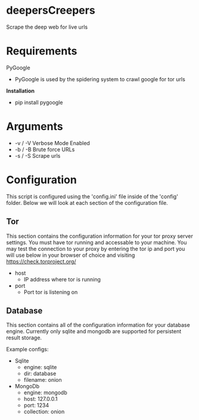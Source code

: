# deepersCreepers
Scrape the deep web for live urls

# Requirements
PyGoogle  
* PyGoogle is used by the spidering system to crawl google for tor urls  

**Installation**    
* pip install pygoogle

# Arguments
* -v / -V    Verbose Mode Enabled
* -b / -B    Brute force URLs
* -s / -S    Scrape urls

# Configuration
This script is configured using the 'config.ini' file inside of the 'config' folder.  Below we will look at each section of the configuration file.

Tor
---
This section contains the configuration information for your tor
proxy server settings.  You must have tor running and accessable
to your machine.  You may test the connection to your proxy by
entering the tor ip and port you will use below in your browser
of choice and visiting https://check.torproject.org/

* host
    * IP address where tor is running
* port
    * Port tor is listening on

Database
---
This section contains all of the configuration information for your
database engine.  Currently only sqlite and mongodb are supported for
persistent result storage.

Example configs:
* Sqlite
    * engine: sqlite
    * dir: database
    * filename: onion
* MongoDb
    * engine: mongodb
    * host: 127.0.0.1
    * port: 1234
    * collection: onion
